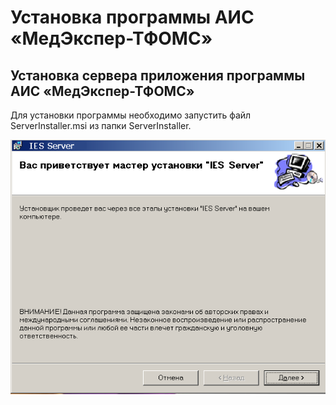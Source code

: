 <!-- TITLE: ИНСТАЛЦИЯ СЕРВЕРНОЙ И КЛИЕНСТКОЙ ЧАСТИ СИСТЕМЫ АИС «МЕДЭКСПЕРТ-ТФОМС» -->
<!-- SUBTITLE: Руководство администратора -->

# Установка программы АИС «МедЭкспер-ТФОМС»

## Установка сервера приложения программы АИС «МедЭкспер-ТФОМС»

Для установки программы необходимо запустить файл ServerInstaller.msi  из папки ServerInstaller.

![1](/uploads/05/1.png "1")